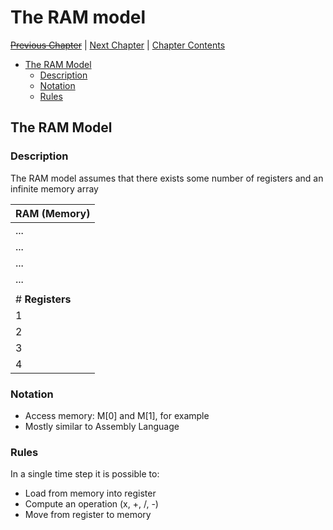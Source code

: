 # The RAM model <!-- omit in toc -->

[~~Previous Chapter~~][prev] | [Next Chapter][next] | [Chapter Contents][index]

[prev]: ./index.md
[next]: ./02searches.md
[index]: ./index.md

- [The RAM Model](#the-ram-model)
  - [Description](#description)
  - [Notation](#notation)
  - [Rules](#rules)

## The RAM Model

### Description

The RAM model assumes that there exists some number of registers and an infinite memory array

| RAM (Memory)    |
| --------------- |
| ...             |
| ...             |
| ...             |
| ...             |
|                 |
| # **Registers** |
| 1               |
| 2               |
| 3               |
| 4               |

### Notation

- Access memory: M[0] and M[1], for example
- Mostly similar to Assembly Language

### Rules

In a single time step it is possible to:

- Load from memory into register
- Compute an operation (x, +, /, -)
- Move from register to memory

